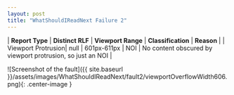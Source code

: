 ```yaml
---
layout: post
title: "WhatShouldIReadNext Failure 2"
---
```

| **Report Type** | **Distinct RLF** | **Viewport Range** | **Classification** | **Reason** |
| Viewport Protrusion| null | 601px-611px | NOI | No content obscured by viewport protrusion, so just an NOI | 

![Screenshot of the fault]({{ site.baseurl }}/assets/images/WhatShouldIReadNext/fault2/viewportOverflowWidth606.png){: .center-image }
